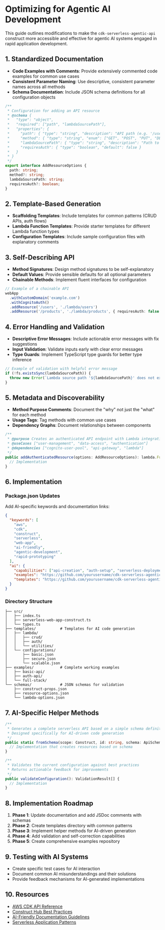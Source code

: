 # Optimizing for Agentic AI Development

This guide outlines modifications to make the `cdk-serverless-agentic-api` construct more accessible and effective for agentic AI systems engaged in rapid application development.

## 1. Standardized Documentation

- **Code Examples with Comments**: Provide extensively commented code examples for common use cases
- **Consistent Parameter Naming**: Use descriptive, consistent parameter names across all methods
- **Schema Documentation**: Include JSON schema definitions for all configuration objects

```typescript
/**
 * Configuration for adding an API resource
 * @schema {
 *   "type": "object",
 *   "required": ["path", "lambdaSourcePath"],
 *   "properties": {
 *     "path": { "type": "string", "description": "API path (e.g. '/users')" },
 *     "method": { "type": "string", "enum": ["GET", "POST", "PUT", "DELETE"], "default": "GET" },
 *     "lambdaSourcePath": { "type": "string", "description": "Path to Lambda source code" },
 *     "requiresAuth": { "type": "boolean", "default": false }
 *   }
 * }
 */
export interface AddResourceOptions {
  path: string;
  method?: string;
  lambdaSourcePath: string;
  requiresAuth?: boolean;
}
```

## 2. Template-Based Generation

- **Scaffolding Templates**: Include templates for common patterns (CRUD APIs, auth flows)
- **Lambda Function Templates**: Provide starter templates for different Lambda function types
- **Configuration Templates**: Include sample configuration files with explanatory comments

## 3. Self-Describing API

- **Method Signatures**: Design method signatures to be self-explanatory
- **Default Values**: Provide sensible defaults for all optional parameters
- **Chainable Methods**: Implement fluent interfaces for configuration

```typescript
// Example of a chainable API
webApp
  .withCustomDomain('example.com')
  .withCognitoAuth()
  .addResource('/users', './lambda/users')
  .addResource('/products', './lambda/products', { requiresAuth: false });
```

## 4. Error Handling and Validation

- **Descriptive Error Messages**: Include actionable error messages with fix suggestions
- **Input Validation**: Validate inputs early with clear error messages
- **Type Guards**: Implement TypeScript type guards for better type inference

```typescript
// Example of validation with helpful error message
if (!fs.existsSync(lambdaSourcePath)) {
  throw new Error(`Lambda source path '${lambdaSourcePath}' does not exist. Please provide a valid path to your Lambda function code.`);
}
```

## 5. Metadata and Discoverability

- **Method Purpose Comments**: Document the "why" not just the "what" for each method
- **Usage Tags**: Tag methods with common use cases
- **Dependency Graphs**: Document relationships between components

```typescript
/**
 * @purpose Creates an authenticated API endpoint with Lambda integration
 * @useCases ["user-management", "data-access", "authentication"]
 * @dependencies ["cognito-user-pool", "api-gateway", "lambda"]
 */
public addAuthenticatedResource(options: AddResourceOptions): lambda.Function {
  // Implementation
}
```

## 6. Implementation

### Package.json Updates

Add AI-specific keywords and documentation links:

```json
{
  "keywords": [
    "aws",
    "cdk",
    "construct",
    "serverless",
    "web-app",
    "ai-friendly",
    "agentic-development",
    "rapid-prototyping"
  ],
  "ai": {
    "capabilities": ["api-creation", "auth-setup", "serverless-deployment"],
    "examples": "https://github.com/yourusername/cdk-serverless-agentic-api/tree/main/examples",
    "templates": "https://github.com/yourusername/cdk-serverless-agentic-api/tree/main/templates"
  }
}
```

### Directory Structure

```
├── src/
│   ├── index.ts
│   ├── serverless-web-app-construct.ts
│   └── types.ts
├── templates/           # Templates for AI code generation
│   ├── lambda/
│   │   ├── crud/
│   │   ├── auth/
│   │   └── utilities/
│   └── configurations/
│       ├── basic.json
│       ├── secure.json
│       └── scalable.json
├── examples/            # Complete working examples
│   ├── basic-api/
│   ├── auth-api/
│   └── full-stack/
└── schemas/             # JSON schemas for validation
    ├── construct-props.json
    ├── resource-options.json
    └── lambda-options.json
```

## 7. AI-Specific Helper Methods

```typescript
/**
 * Generates a complete serverless API based on a simple schema definition
 * Designed specifically for AI-driven code generation
 */
public static fromSchema(scope: Construct, id: string, schema: ApiSchema): ServerlessWebAppConstruct {
  // Implementation that creates resources based on schema
}

/**
 * Validates the current configuration against best practices
 * Returns actionable feedback for improvements
 */
public validateConfiguration(): ValidationResult[] {
  // Implementation
}
```

## 8. Implementation Roadmap

1. **Phase 1**: Update documentation and add JSDoc comments with schemas
2. **Phase 2**: Create templates directory with common patterns
3. **Phase 3**: Implement helper methods for AI-driven generation
4. **Phase 4**: Add validation and self-correction capabilities
5. **Phase 5**: Create comprehensive examples repository

## 9. Testing with AI Systems

- Create specific test cases for AI interaction
- Document common AI misunderstandings and their solutions
- Provide feedback mechanisms for AI-generated implementations

## 10. Resources

- [AWS CDK API Reference](https://docs.aws.amazon.com/cdk/api/latest/)
- [Construct Hub Best Practices](https://constructs.dev/contribute)
- [AI-Friendly Documentation Guidelines](https://example.com/ai-docs)
- [Serverless Application Patterns](https://serverlessland.com/patterns)